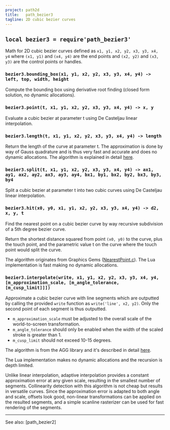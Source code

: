 ```yaml
---
project: path2d
title:   path_bezier3
tagline: 2D cubic bezier curves
---
```


## `local bezier3 = require'path_bezier3'`

Math for 2D cubic bezier curves defined as
  `x1, y1, x2, y2, x3, y3, x4, y4`
where `(x1, y1)` and `(x4, y4)` are the end points and `(x2, y2)` and `(x3, y3)` are the control points or handles.

### `bezier3.bounding_box(x1, y1, x2, y2, x3, y3, x4, y4) -> left, top, width, height`

Compute the bounding box using derivative root finding (closed form solution, no dynamic allocations).

### `bezier3.point(t, x1, y1, x2, y2, x3, y3, x4, y4) -> x, y`

Evaluate a cubic bezier at parameter t using De Casteljau linear interpolation.

### `bezier3.length(t, x1, y1, x2, y2, x3, y3, x4, y4) -> length`

Return the length of the curve at parameter t. The approximation is done by way of Gauss quadrature and is thus very fast and accurate and does no dynamic allocations. The algorithm is explained in detail [here](http://processingjs.nihongoresources.com/bezierinfo/#intoffsets_c).

### `bezier3.split(t, x1, y1, x2, y2, x3, y3, x4, y4) -> ax1, ay1, ax2, ay2, ax3, ay3, ay4, bx1, by1, bx2, by2, bx3, by3, by4`

Split a cubic bezier at parameter t into two cubic curves using De Casteljau linear interpolation.

### `bezier3.hit(x0, y0, x1, y1, x2, y2, x3, y3, x4, y4) -> d2, x, y, t`

Find the nearest point on a cubic bezier curve by way recursive subdivision of a 5th degree bezier curve.

Return the shortest distance squared from point `(x0, y0)` to the curve, plus the touch point, and the parametric value t on the curve where the touch point would split the curve.

The algorithm originates from Graphics Gems
([NearestPoint.c](http://webdocs.cs.ualberta.ca/~graphics/books/GraphicsGems/gems/NearestPoint.c)).
The Lua implementation is fast making no dynamic allocations.

### `bezier3.interpolate(write, x1, y1, x2, y2, x3, y3, x4, y4, [m_approximation_scale, [m_angle_tolerance, [m_cusp_limit]]])`

Approximate a cubic bezier curve with line segments which are outputted by calling the provided `write` function
as `write('line', x2, y2)`. Only the second point of each segment is thus outputted.

  * `m_approximation_scale` must be adjusted to the overall scale of the world-to-screen transformation.
  * `m_angle_tolerance` should only be enabled when the width of the scaled stroke is greater than 1.
  * `m_cusp_limit` should not exceed 10-15 degrees.

The algorithm is from the AGG library and it's described in detail
[here](http://www.antigrain.com/research/adaptive_bezier/index.html).

The Lua implementation makes no dynamic allocations and the recursion is depth limited.

Unlike linear interpolation, adaptive interpolation provides a constant approximation error at any given scale,
resulting in the smallest number of segments. Collinearity detection with this algorithm is not cheap but results
in versatile curves. Since the approximation error is adapted to both angle and scale, offsets look good,
non-linear transformations can be applied on the resulted segments, and a simple scanline rasterizer can be used
for fast rendering of the segments.

----
See also: [path_bezier2]
